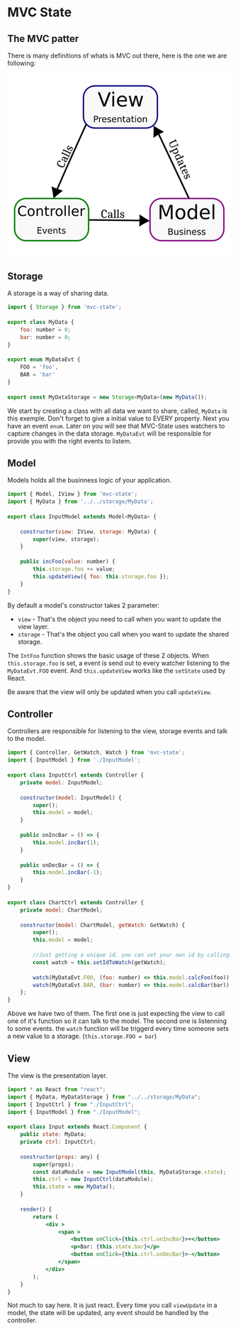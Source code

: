 
# MVC State

## The MVC patter
There is many definitions of whats is MVC out there, here is the one we are following:  

![MVC](mvc.png)

## Storage

A storage is a way of sharing data. 

```javascript
import { Storage } from 'mvc-state';

export class MyData {
    foo: number = 0;
    bar: number = 0;
}

export enum MyDataEvt {
    FOO = 'foo',
    BAR = 'bar'
}

export const MyDataStorage = new Storage<MyData>(new MyData());
```

We start by creating a class with all data we want to share, called, `MyData` is this exemple. Don't forget to give a initial value to EVERY property.
Next you have an event `enum`. Later on you will see that MVC-State uses watchers to capture changes in the data storage. `MyDataEvt` will be responsible for provide you with the right events to listem. 

## Model

Models holds all the businness logic of your application.

```javascript
import { Model, IView } from 'mvc-state';
import { MyData } from '../../storage/MyData';

export class InputModel extends Model<MyData> {

    constructor(view: IView, storage: MyData) {
        super(view, storage);
    }

    public incFoo(value: number) {
        this.storage.foo += value;
        this.updateView({ foo: this.storage.foo });
    }
}
```

By default a model's constructor takes 2 parameter: 
* `view` - That's the object you need to call when you want to update the view layer. 
* `storage` - That's the object you call when you want to update the shared storage.

The `IntFoo` function shows the basic usage of these 2 objects. When `this.storage.foo` is set, a event
is send out to every watcher listening to the `MyDataEvt.FOO` event. And `this.updateView` works like the 
`setState` used by React.

Be aware that the view will only be updated when you call `updateView`.

## Controller

Controllers are responsible for listening to the view, storage events and talk to the model.

```javascript
import { Controller, GetWatch, Watch } from 'mvc-state';
import { InputModel } from './InputModel';

export class InputCtrl extends Controller {
    private model: InputModel;

    constructor(model: InputModel) {
        super();
        this.model = model;
    }

    public onIncBar = () => {
        this.model.incBar(1);
    }

    public onDecBar = () => {
        this.model.incBar(-1);
    }
}

export class ChartCtrl extends Controller {
    private model: ChartModel;

    constructor(model: ChartModel, getWatch: GetWatch) {
        super();
        this.model = model;

        //Just getting a unique id. you can set your own id by calling: getWatch('myId');
        const watch = this.setIdToWatch(getWatch);
        
        watch(MyDataEvt.FOO, (foo: number) => this.model.calcFoo(foo));
        watch(MyDataEvt.BAR, (bar: number) => this.model.calcBar(bar));
    };
}

```

Above we have two of them. The first one is just expecting the view to call one of it's function so it can
talk to the model. The second one is listenning to some events. the `watch` function will be triggerd every
time someone sets a new value to a storage. (`this.storage.FOO = bar`)

## View

The view is the presentation layer.

```jsx
import * as React from "react";
import { MyData, MyDataStorage } from "../../storage/MyData";
import { InputCtrl } from "./InputCtrl";
import { InputModel } from "./InputModel";

export class Input extends React.Component {
    public state: MyData;
    private ctrl: InputCtrl;

    constructor(props: any) {
        super(props);
        const dataModule = new InputModel(this, MyDataStorage.state);
        this.ctrl = new InputCtrl(dataModule);
        this.state = new MyData();
    }

    render() {
        return (
            <div >
                <span >
                    <button onClick={this.ctrl.onIncBar}>+</button>
                    <p>Bar: {this.state.bar}</p>
                    <button onClick={this.ctrl.onDecBar}>-</button>
                </span>
            </div>
        );
    }
}
```

Not much to say here. It is just react. Every time you call `viewUpdate` in a model, the state will be updated, any event should be handled by the controller.